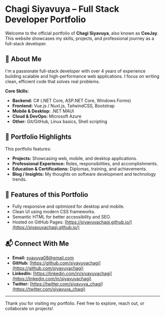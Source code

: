 # Chagi Siyavuya – Full Stack Developer Portfolio

Welcome to the official portfolio of **Chagi Siyavuya**, also known as **CeeJay**. This website showcases my skills, projects, and professional journey as a full-stack developer.

## 🚀 About Me

I'm a passionate full-stack developer with over 4 years of experience building scalable and high-performance web applications. I focus on writing clean, efficient code that solves real problems.  

**Core Skills:**
- **Backend:** C# (.NET Core, ASP.NET Core, Windows Forms)
- **Frontend:** Vue.js / Nuxt.js, TailwindCSS, Bootstrap
- **Mobile & Desktop:** .NET MAUI
- **Cloud & DevOps:** Microsoft Azure
- **Other:** Git/GitHub, Linux basics, Shell scripting

## 📁 Portfolio Highlights

This portfolio features:
- **Projects:** Showcasing web, mobile, and desktop applications.
- **Professional Experience:** Roles, responsibilities, and accomplishments.
- **Education & Certifications:** Diplomas, training, and achievements.
- **Blog / Insights:** My thoughts on software development and technology trends.

## 📌 Features of this Portfolio

- Fully responsive and optimized for desktop and mobile.
- Clean UI using modern CSS frameworks.
- Semantic HTML for better accessibility and SEO.
- Hosted on GitHub Pages: [https://siyavuyachagi.github.io/](https://siyavuyachagi.github.io/)

## 📬 Connect With Me

- **Email:** syavuya08@gmail.com  
- **GitHub:** [https://github.com/siyavuyachagi](https://github.com/siyavuyachagi)  
- **LinkedIn:** [https://linkedin.com/in/siyavuyachagi](https://linkedin.com/in/siyavuyachagi)  
- **Twitter:** [https://twitter.com/siyavuya_chagi](https://twitter.com/siyavuya_chagi)

---

Thank you for visiting my portfolio. Feel free to explore, reach out, or collaborate on projects!

